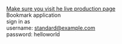 [Make sure you visit he live production page](http://luisbookmark.herokuapp.com/)<br>
Bookmark application <br>
sign in as <br>
username:   standard@example.com<br>
password:   helloworld